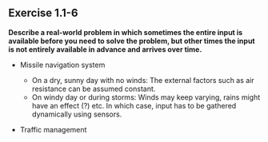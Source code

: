 ## Exercise 1.1-6

**Describe a real-world problem in which sometimes the entire input is available before you need to solve the problem, but other times the input is not entirely available in advance and arrives over time.**

- Missile navigation system
    - On a dry, sunny day with no winds: The external factors such as air resistance can be assumed constant.
    - On windy day or during storms: Winds may keep varying, rains might have an effect (?) etc. In which case, input has to be gathered dynamically using sensors.

- Traffic management